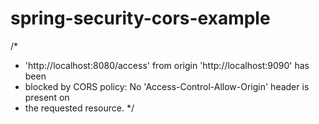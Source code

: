 # spring-security-cors-example

/*
 * 'http://localhost:8080/access' from origin 'http://localhost:9090' has been
 * blocked by CORS policy: No 'Access-Control-Allow-Origin' header is present on
 * the requested resource.
 */
